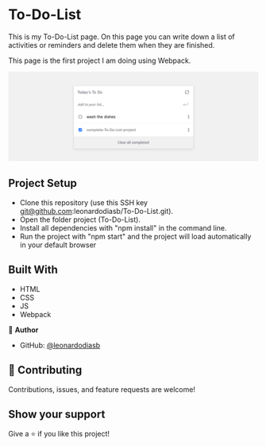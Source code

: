 # To-Do-List

This is my To-Do-List page. On this page you can write down a list of activities or reminders and delete them when they are finished.

This page is the first project I am doing using Webpack.

![screenshot](src/images/Screenshot.png)

## Project Setup

- Clone this repository (use this SSH key git@github.com:leonardodiasb/To-Do-List.git).
- Open the folder project (To-Do-List).
- Install all dependencies with "npm install" in the command line.
- Run the project with "npm start" and the project will load automatically in your default browser

## Built With

- HTML
- CSS
- JS
- Webpack

👤 **Author**

- GitHub: [@leonardodiasb](https://github.com/leonardodiasb)

## 🤝 Contributing

Contributions, issues, and feature requests are welcome!

## Show your support

Give a ⭐️ if you like this project!
